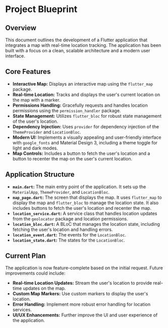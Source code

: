 # Project Blueprint

## Overview

This document outlines the development of a Flutter application that integrates a map with real-time location tracking. The application has been built with a focus on a clean, scalable architecture and a modern user interface.

## Core Features

*   **Interactive Map:** Displays an interactive map using the `flutter_map` package.
*   **Real-time Location:** Tracks and displays the user's current location on the map with a marker.
*   **Permissions Handling:** Gracefully requests and handles location permissions using the `permission_handler` package.
*   **State Management:** Utilizes `flutter_bloc` for robust state management of the user's location.
*   **Dependency Injection:** Uses `provider` for dependency injection of the `ThemeProvider` and `LocationBloc`.
*   **Modern UI:** Implements a visually appealing and user-friendly interface with `google_fonts` and Material Design 3, including a theme toggle for light and dark modes.
*   **Map Controls:** Includes a button to fetch the user's location and a button to recenter the map on the user's current location.

## Application Structure

*   **`main.dart`:** The main entry point of the application. It sets up the `MaterialApp`, `ThemeProvider`, and `LocationBloc`.
*   **`map_page.dart`:** The screen that displays the map. It uses `flutter_map` to display the map and `flutter_bloc` to manage the location state. It also includes buttons to fetch the user's location and recenter the map.
*   **`location_service.dart`:** A service class that handles location updates from the `geolocator` package and location permissions.
*   **`location_bloc.dart`:** A BLoC that manages the location state, including fetching the user's location and handling errors.
*   **`location_event.dart`:** The events for the `LocationBloc`.
*   **`location_state.dart`:** The states for the `LocationBloc`.

## Current Plan

The application is now feature-complete based on the initial request. Future improvements could include:

*   **Real-time Location Updates:** Stream the user's location to provide real-time updates on the map.
*   **Custom Map Markers:** Use custom markers to display the user's location.
*   **Error Handling:** Implement more robust error handling for location services.
*   **UI/UX Enhancements:** Further improve the UI and user experience of the application.
